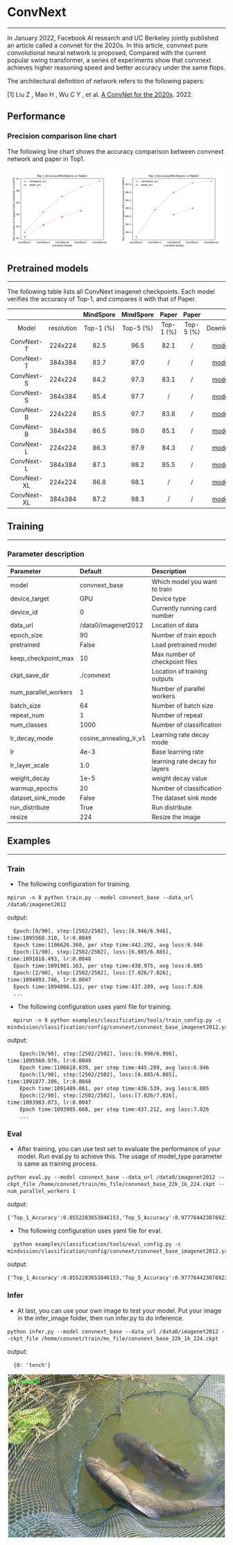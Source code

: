 # ConvNext

***

In January 2022, Facebook AI research and UC Berkeley jointly published an article called a convnet for the 2020s. In this article, convnext pure convolutional neural network is proposed, Compared with the current popular swing transformer, a series of experiments show that convnext achieves higher reasoning speed and better accuracy under the same flops.

The architectural definition of network refers to the following papers:

[1] Liu Z , Mao H , Wu C Y , et al. [A ConvNet for the 2020s](https://arxiv.org/pdf/2201.03545v2.pdf). 2022.

## Performance

### Precision comparison line chart

The following line chart shows the accuracy comparison between convnext network and paper in Top1.

![line_chart](../../../resource/classification/convnext_accuracy.png)

## Pretrained models

***

The following table lists all ConvNext imagenet checkpoints. Each model verifies the accuracy of Top-1, and compares it with that of Paper.

|  | | MindSpore |MindSpore | Paper | Paper | | |
|:-----:|:---------:|:---------:|:---------:|:---------:|:---------:|:--------:|:--------:|
| Model | resolution | Top-1 (%) |Top-5 (%) | Top-1 (%) |Top-5 (%) | Download | Config |
| ConvNext-T |224x224|82.5|96.5|82.1|/| [model](https://download.mindspore.cn/vision/convnext/convnext_tiny_22k_1k_224.ckpt) |[config](https://gitee.com/mindspore/vision/blob/master/mindvision/classification/config/convnext/convnext_tiny_imagenet2012.yaml)|
| ConvNext-T |384x384|83.7|97.0|/|/|[model](https://download.mindspore.cn/vision/convnext/convnext_tiny_22k_1k_384.ckpt) |[config](https://gitee.com/mindspore/vision/blob/master/mindvision/classification/config/convnext/convnext_tiny_imagenet2012.yaml)|
| ConvNext-S |224x224|84.2|97.3|83.1|/| [model](https://download.mindspore.cn/vision/convnext/convnext_small_22k_1k_224.ckpt) |[config](https://gitee.com/mindspore/vision/blob/master/mindvision/classification/config/convnext/convnext_small_imagenet2012.yaml)|
| ConvNext-S |384x384|85.4|97.7|/|/|[model](https://download.mindspore.cn/vision/convnext/convnext_small_22k_1k_384.ckpt) |[config](https://gitee.com/mindspore/vision/blob/master/mindvision/classification/config/convnext/convnext_small_imagenet2012.yaml)|
| ConvNext-B |224x224|85.5|97.7|83.8|/| [model](https://download.mindspore.cn/vision/convnext/convnext_base_22k_1k_224.ckpt) |[config](https://gitee.com/mindspore/vision/blob/master/mindvision/classification/config/convnext/convnext_base_imagenet2012.yaml)|
| ConvNext-B |384x384|86.5|98.0|85.1|/|[model](https://download.mindspore.cn/vision/convnext/convnext_base_22k_1k_384.ckpt) |[config](https://gitee.com/mindspore/vision/blob/master/mindvision/classification/config/convnext/convnext_base_imagenet2012.yaml)|
| ConvNext-L |224x224|86.3|97.9|84.3|/| [model](https://download.mindspore.cn/vision/convnext/convnext_large_22k_1k_224.ckpt) |[config](https://gitee.com/mindspore/vision/blob/master/mindvision/classification/config/convnext/convnext_large_imagenet2012.yaml)|
| ConvNext-L |384x384|87.1|98.2|85.5|/|[model](https://download.mindspore.cn/vision/convnext/convnext_large_22k_1k_384.ckpt) |[config](https://gitee.com/mindspore/vision/blob/master/mindvision/classification/config/convnext/convnext_large_imagenet2012.yaml)|
| ConvNext-XL |224x224|86.8|98.1|/|/| [model](https://download.mindspore.cn/vision/convnext/convnext_xlarge_22k_1k_224_ema.ckpt) |[config](https://gitee.com/mindspore/vision/blob/master/mindvision/classification/config/convnext/convnext_xlarge_imagenet2012.yaml)|
| ConvNext-XL |384x384|87.2|98.3|/|/|[model](https://download.mindspore.cn/vision/convnext/convnext_xlarge_22k_1k_384_ema.ckpt) |[config](https://gitee.com/mindspore/vision/blob/master/mindvision/classification/config/convnext/convnext_xlarge_imagenet2012.yaml)|

## Training

***

### Parameter description

| Parameter | Default | Description |
|:-----|:---------|:--------|
| model | convnext_base | Which model you want to train |
| device_target | GPU | Device type |
| device_id | 0 | Currently running card number |
| data_url | /data0/imagenet2012 | Location of data |
| epoch_size | 90 | Number of train epoch |
| pretrained | False | Load pretrained model |
| keep_checkpoint_max | 10 | Max number of checkpoint files |
| ckpt_save_dir | ./convnext | Location of training outputs |
| num_parallel_workers | 1 | Number of parallel workers |
| batch_size | 64 | Number of batch size |
| repeat_num | 1 | Number of repeat |
| num_classes | 1000 | Number of classification |
| lr_decay_mode | cosine_annealing_lr_v1 | Learning rate decay mode |
| lr | 4e-3 | Base learning rate |
| lr_layer_scale | 1.0 | learning rate decay for layers |
| weight_decay | 1e-5 | weight decay value |
| warmup_epochs | 20 | Number of classification |
| dataset_sink_mode | False | The dataset sink mode |
| run_distribute | True | Run distribute |
| resize | 224 | Resize the image |

## Examples

***

### Train

- The following configuration for training.

```shell
mpirun -n 8 python train.py --model convnext_base --data_url /data0/imagenet2012
```

  output:

  ```text
    Epoch:[0/90], step:[2502/2502], loss:[6.946/6.946], time:1095568.310, lr:0.0049
    Epoch time:1106626.360, per step time:442.292, avg loss:6.946
    Epoch:[1/90], step:[2502/2502], loss:[6.885/6.885], time:1091818.493, lr:0.0048
    Epoch time:1091981.163, per step time:438.975, avg loss:6.885
    Epoch:[2/90], step:[2502/2502], loss:[7.026/7.026], time:1094093.746, lr:0.0047
    Epoch time:1094096.121, per step time:437.289, avg loss:7.026
    ...
  ```

- The following configuration uses yaml file for training.

```shell
  mpirun -n 8 python examples/classification/tools/train_config.py -c mindvision/classification/config/convnext/convnext_base_imagenet2012.yaml
  ```

output:

```text
    Epoch:[0/90], step:[2502/2502], loss:[6.998/6.998], time:1095569.976, lr:0.0049
    Epoch time:1106618.839, per step time:445.289, avg loss:6.946
    Epoch:[1/90], step:[2502/2502], loss:[6.885/6.885], time:1091877.306, lr:0.0048
    Epoch time:1091489.861, per step time:436.539, avg loss:6.885
    Epoch:[2/90], step:[2502/2502], loss:[7.026/7.026], time:1093903.073, lr:0.0047
    Epoch time:1093905.668, per step time:437.212, avg loss:7.026
    ...
```

### Eval

- After training, you can use test set to evaluate the performance of your model. Run eval.py to achieve this. The usage of model_type parameter is same as training process.

```text
python eval.py --model convnext_base --data_url /data0/imagenet2012 --ckpt_file /home/convnet/train/ms_file/convnext_base_22k_1k_224.ckpt --num_parallel_workers 1
```

output:

```text
{'Top_1_Accuracy':0.8552283653846153,'Top_5_Accuracy':0.9777644230769231}
```

- The following configuration uses yaml file for eval.

```shell
  python examples/classification/tools/eval_config.py -c mindvision/classification/config/convnext/convnext_base_imagenet2012.yaml
```

output:

```text
{'Top_1_Accuracy':0.8552283653846153,'Top_5_Accuracy':0.9777644230769231}
```

### Infer

- At last, you can use your own image to test your model. Put your image in the infer_image folder, then run infer.py to do inference.

```shell
python infer.py --model convnext_base --data_url /data0/imagenet2012 --ckpt_file /home/convnet/train/ms_file/convnext_base_22k_1k_224.ckpt
```

output:

```text
  {0: 'tench'}
  ```

<div align=center><img src="../../../resource/classification/convnext_infer.jpg"></div>